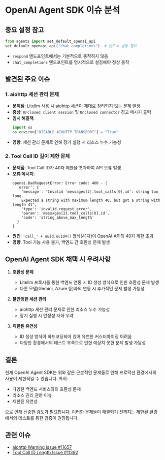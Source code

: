
# OpenAI Agent SDK 이슈 분석

## 중요 설정 참고

```python
from agents import set_default_openai_api
set_default_openapi_api("chat_completions")  # 반드시 설정 필요
```

- `respond` 엔드포인트에서는 기본적으로 동작하지 않음
- `chat_completions` 엔드포인트를 명시적으로 설정해야 정상 동작

## 발견된 주요 이슈

### 1. aiohttp 세션 관리 문제
- **문제점**: Litellm 사용 시 aiohttp 세션이 제대로 정리되지 않는 문제 발생
- **증상**: `Unclosed client session` 및 `Unclosed connector` 경고 메시지 출력
- **임시 해결책**: 
  ```python
  import os
  os.environ["DISABLE_AIOHTTP_TRANSPORT"] = "True"
  ```
- **영향**: 세션 관리 문제로 인해 장기 실행 시 리소스 누수 가능성

### 2. Tool Call ID 길이 제한 문제
- **문제점**: Tool Call ID가 40자 제한을 초과하여 API 오류 발생
- **오류 메시지**:
  ```
  openai.BadRequestError: Error code: 400 - {
    'error': {
      'message': "Invalid 'messages[2].tool_calls[0].id': string too long. 
      Expected a string with maximum length 40, but got a string with length 41",
      'type': 'invalid_request_error',
      'param': 'messages[2].tool_calls[0].id',
      'code': 'string_above_max_length'
    }
  }
  ```
- **원인**: `'call_' + uuid.uuid4()` 형식(41자)이 OpenAI API의 40자 제한 초과
- **영향**: Tool 기능 사용 불가, 백엔드 간 호환성 문제 발생

## OpenAI Agent SDK 채택 시 우려사항

1. **호환성 문제**
   - Litellm 프록시를 통한 백엔드 연동 시 ID 생성 방식으로 인한 호환성 문제 발생
   - 다른 모델(Gemini, Azure 등)과의 연동 시 추가적인 문제 발생 가능성

2. **불안정한 세션 관리**
   - aiohttp 세션 관리 문제로 인한 리소스 누수 가능성
   - 장기 실행 시 안정성 저하 우려

3. **제한된 유연성**
   - ID 생성 방식이 하드코딩되어 있어 유연한 커스터마이징 어려움
   - 다양한 환경에서의 테스트 부족으로 인한 예상치 못한 문제 발생 가능성

## 결론

현재 OpenAI Agent SDK는 위와 같은 근본적인 문제들로 인해 프로덕션 환경에서의 사용이 제한적일 수 있습니다. 특히:
- 다양한 백엔드 서비스와의 호환성 문제
- 리소스 관리 관련 이슈
- 제한된 유연성

으로 인해 신중한 검토가 필요합니다. 이러한 문제들이 해결되기 전까지는 제한된 환경에서의 테스트를 통한 검증이 권장됩니다.

## 관련 이슈
- [aiohttp Warning Issue #11657](https://github.com/BerriAI/litellm/issues/11657)
- [Tool Call ID Length Issue #11392](https://github.com/BerriAI/litellm/issues/11392)